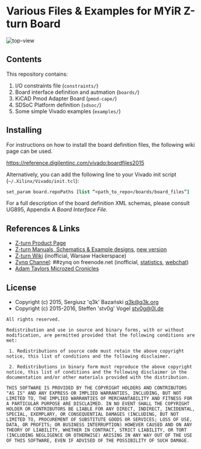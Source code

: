 # Various Files & Examples for MYiR Z-turn Board

![top-view](http://www.myirtech.com/attached/image/20150129/zturntop.jpg)

## Contents

This repository contains:

 1. I/O constraints file (`constraints/`)
 2. Board interface definition and autmation (`boards/`)
 3. KiCAD Pmod Adapter Board (`pmod-cape/`)
 4. SDSoC Platform definition (`sdsoc/`)
 5. Some simple Vivado examples (`examples/`)

## Installing

For instructions on how to install the board definition files, the following wiki page can be used.

https://reference.digilentinc.com/vivado:boardfiles2015

Alternatively, you can add the following line to your Vivado init script (`~/.Xilinx/Vivado/init.tcl`):

```tcl
set_param board.repoPaths [list “<path_to_repo>/boards/board_files”]
```

For a full description of the board definition XML schemas, please consult UG895, Appendix A *Board Interface File*.

## References & Links

 * [Z-turn Product Page](http://www.myirtech.com/list.asp?id=502)
 * [Z-turn Manuals, Schematics & Example designs](https://rwth-aachen.sciebo.de/public.php?service=files&t=f030d08ff42ee4faefcd63dc32e104bc), [new version](http://115.28.165.193/z-turn/Z-TURN_V10_20150909.iso)
 * [Z-turn Wiki](https://wiki.hackerspace.pl/projects:zturn-hackers) (inofficial, Warsaw Hackerspace)
 * [Zynq Channel](irc://##zynq@irc.freenode.net): ##zynq on freenode.net (inofficial, [statistics](https://dev.0l.dn42/irc/zynq/), [webchat](http://webchat.freenode.net?channels=%23%23zynq))
 * [Adam Taylors Microzed Cronicles](http://git.io/vtRGd)

## License

- Copyright (c) 2015, Sergiusz 'q3k' Bazański <q3k@q3k.org>
- Copyright (c) 2015-2016, Steffen 'stv0g' Vogel <stv0g@0l.de>

```
All rights reserved.

Redistribution and use in source and binary forms, with or without modification, are permitted provided that the following conditions are met:

 1. Redistributions of source code must retain the above copyright notice, this list of conditions and the following disclaimer.

 2. Redistributions in binary form must reproduce the above copyright notice, this list of conditions and the following disclaimer in the documentation and/or other materials provided with the distribution.

THIS SOFTWARE IS PROVIDED BY THE COPYRIGHT HOLDERS AND CONTRIBUTORS "AS IS" AND ANY EXPRESS OR IMPLIED WARRANTIES, INCLUDING, BUT NOT LIMITED TO, THE IMPLIED WARRANTIES OF MERCHANTABILITY AND FITNESS FOR A PARTICULAR PURPOSE ARE DISCLAIMED. IN NO EVENT SHALL THE COPYRIGHT HOLDER OR CONTRIBUTORS BE LIABLE FOR ANY DIRECT, INDIRECT, INCIDENTAL, SPECIAL, EXEMPLARY, OR CONSEQUENTIAL DAMAGES (INCLUDING, BUT NOT LIMITED TO, PROCUREMENT OF SUBSTITUTE GOODS OR SERVICES; LOSS OF USE, DATA, OR PROFITS; OR BUSINESS INTERRUPTION) HOWEVER CAUSED AND ON ANY THEORY OF LIABILITY, WHETHER IN CONTRACT, STRICT LIABILITY, OR TORT (INCLUDING NEGLIGENCE OR OTHERWISE) ARISING IN ANY WAY OUT OF THE USE OF THIS SOFTWARE, EVEN IF ADVISED OF THE POSSIBILITY OF SUCH DAMAGE.
```
